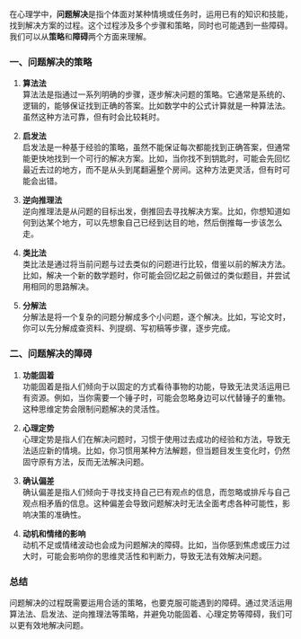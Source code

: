 在心理学中，**问题解决**是指个体面对某种情境或任务时，运用已有的知识和技能，找到解决方案的过程。这个过程涉及多个步骤和策略，同时也可能遇到一些障碍。我们可以从**策略**和**障碍**两个方面来理解。

### 一、问题解决的策略

1. **算法法**  
   算法法是指通过一系列明确的步骤，逐步解决问题的策略。它通常是系统的、逻辑的，能够保证找到正确的答案。比如数学中的公式计算就是一种算法法。虽然这种方法可靠，但有时会比较耗时。

2. **启发法**  
   启发法是一种基于经验的策略，虽然不能保证每次都能找到正确答案，但通常能更快地找到一个可行的解决方案。比如，当你找不到钥匙时，可能会先回忆最近去过的地方，而不是从头到尾翻遍整个房间。这种方法更灵活，但有时可能会出错。

3. **逆向推理法**  
   逆向推理法是从问题的目标出发，倒推回去寻找解决方案。比如，你想知道如何到达某个地方，可以先想象自己已经到达目的地，然后倒推每一步该怎么走。

4. **类比法**  
   类比法是通过将当前问题与过去类似的问题进行比较，借鉴以前的解决方法。比如，解决一个新的数学题时，你可能会回忆起之前做过的类似题目，并尝试用相同的思路解决。

5. **分解法**  
   分解法是将一个复杂的问题分解成多个小问题，逐个解决。比如，写论文时，你可以先分解成查资料、列提纲、写初稿等步骤，逐步完成。

### 二、问题解决的障碍

1. **功能固着**  
   功能固着是指人们倾向于以固定的方式看待事物的功能，导致无法灵活运用已有资源。例如，当你需要一个锤子时，可能会忽略身边可以代替锤子的重物。这种思维定势会限制问题解决的灵活性。

2. **心理定势**  
   心理定势是指人们在解决问题时，习惯于使用过去成功的经验和方法，导致无法适应新的情境。比如，你习惯用某种方法解题，但当题目发生变化时，仍然固守原有方法，反而无法解决问题。

3. **确认偏差**  
   确认偏差是指人们倾向于寻找支持自己已有观点的信息，而忽略或排斥与自己观点相矛盾的信息。这种偏差会导致问题解决时无法全面考虑各种可能性，影响决策的准确性。

4. **动机和情绪的影响**  
   动机不足或情绪波动也会成为问题解决的障碍。比如，当你感到焦虑或压力过大时，可能会影响你的思维灵活性和判断力，导致无法有效解决问题。

### 总结

问题解决的过程既需要运用合适的策略，也要克服可能遇到的障碍。通过灵活运用算法法、启发法、逆向推理法等策略，并避免功能固着、心理定势等障碍，我们可以更有效地解决问题。
